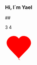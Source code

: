 ### Hi, I´m Yael
##<!DOCTYPE html>

3
4<html lang="es">
<head>
    <meta charset="UTF-8">
    <meta name="viewport" content="width=device-width, initial-scale=1.0">
    <title>Corazón en HTML</title>
</head>
<body>

<svg height="100" width="100" xmlns="http://www.w3.org/2000/svg">
  <path d="M50 85.6l-3.6-3.7C22.5 54.6 5 43.4 5 28.8 5 16.5 15.9 6 29 6c6.3 0 12.3 3.3 16 8.5C49.1 9.3 54.2 6 60.5 6 74.1 6 85 16.5 85 28.8c0 14.6-17.5 25.8-41.4 52.9L50 85.6z" fill="red"/>
</svg>

</body>
</html>

<!--
**YaelRubio11/YaelRubio11** is a ✨ _special_ ✨ repository because its `README.md` (this file) appears on your GitHub profile.

Here are some ideas to get you started:

- 🔭 I’m currently working on ...
- 🌱 I’m currently learning ...
- 👯 I’m looking to collaborate on ...
- 🤔 I’m looking for help with ...
- 💬 Ask me about ...
- 📫 How to reach me: ...
- 😄 Pronouns: ...
- ⚡ Fun fact: ...
-->
